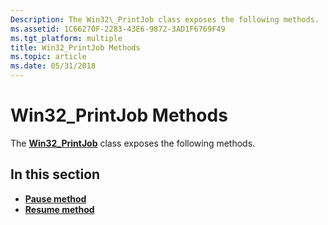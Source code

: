 ```yaml
---
Description: The Win32\_PrintJob class exposes the following methods.
ms.assetid: 1C66270F-2283-43E6-9872-3AD1F6769F49
ms.tgt_platform: multiple
title: Win32_PrintJob Methods
ms.topic: article
ms.date: 05/31/2018
---
```


# Win32\_PrintJob Methods

The [**Win32\_PrintJob**](win32-printjob.md) class exposes the following methods.

## In this section

-   [**Pause method**](pause-method-in-class-win32-printjob.md)
-   [**Resume method**](resume-method-in-class-win32-printjob.md)

 

 



